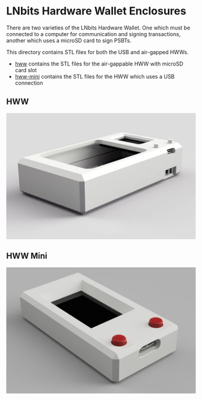 LNbits Hardware Wallet Enclosures
====
There are two varieties of the LNbits Hardware Wallet. One which must be connected to a computer for communication and signing transactions, another which uses a microSD card to sign PSBTs.

This directory contains STL files for both the USB and air-gapped HWWs.

+ [hww](hww) contains the STL files for the air-gappable HWW with microSD card slot
+ [hww-mini](hww-mini) contains the STL files for the HWW which uses a USB connection

## HWW
![HWW](hww.jpg)

## HWW Mini
![HWW Mini](hww-mini.jpg)
